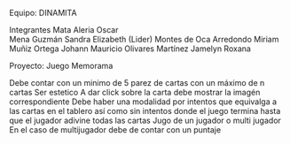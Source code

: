 Equipo: DINAMITA

Integrantes
Mata Aleria Oscar   
Mena Guzmán Sandra Elizabeth (Lider)
Montes de Oca Arredondo Miriam
Muñiz Ortega Johann Mauricio
Olivares Martínez Jamelyn Roxana

Proyecto: Juego Memorama

Debe contar con un minimo de 5 parez de cartas con un máximo de n cartas
Ser estetico
A dar click sobre la carta debe mostrar la imagén correspondiente
Debe haber una modalidad por intentos que equivalga a las cartas en el tablero
así como sin intentos donde el juego termina hasta que el jugador adivine todas las cartas
Jugo de un jugador o multi jugador
En el caso de multijugador debe de contar con un puntaje 